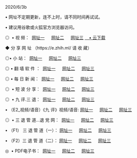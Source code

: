 <p>2020/6/3b
<p>• 网址不定期更新，连不上时，请不同时间再试试。
<p>• 建议用谷歌或火狐官方浏览器访问。
<p>◎  • 视 频： 
<a href="http://hip.aud.bar/" target="_blank">网址一</a> 　 
<a href="http://htx.aud.bar/" target="_blank">网址二</a> 　 
<a href="http://hqi.aud.bar/b.html" target="_blank">网址三</a>
<a href="https://yadi.sk/d/d0sUeAOpal3njw" target="_blank">　• 云下载 </a></p>
<p>◆ 分 享 网 址 （https://e.zhih.ml/ 请 收 藏） </p>

<p>◎•  小 站：  
<a href="http://hip.aud.bar/f.html" target="_blank">网址一</a> 　 
<a href="http://htx.aud.bar/h.html" target="_blank">网址二</a> 　 
<a href="http://hqi.aud.bar/k/" target="_blank">网址三</a></p><p>

<p>◎  • 翻 墙 软 件 ：  
<a href="http://hip.aud.bar/ff/" target="_blank">网址一</a> 　 
<a href="http://htx.aud.bar/s/read/a1_nd.html" target="_blank">网址二</a> 　 
<a href="http://hqi.aud.bar/ff/index.html" target="_blank">网址三</a></p>
<p>◎  • 每 日 新 闻：  
<a href="http://hip.aud.bar/day/" target="_blank">网址一</a> 　 
<a href="http://htx.aud.bar/day/" target="_blank">网址二</a> 　 
<a href="http://hqi.aud.bar/day/index.html" target="_blank">网址三</a></p>
<p>◎   • 短 波 分 享：  
<a href="http://hip.aud.bar/h/" target="_blank">网址一</a> 　 
<a href="http://hqi.aud.bar/h/" target="_blank">网址二</a> 　 
<a href="http://htx.aud.bar/h/index.html" target="_blank">网址三</a></p>
<p>◎   • 九 评.三 退：  
<a href="http://hip.aud.bar/t/" target="_blank">网址一</a> 　 
<a href="http://hqi.aud.bar/v2/index.html" target="_blank">网址二</a> 　 
<a href="http://htx.aud.bar/tt/index.html" target="_blank">网址三</a> 　</p>
<p>  • （E2_视频/语音）《九 评》视频/语音: 
<a href="http://hip.aud.bar/7738.html" target="_blank">网址一</a> 　 
<a href="http://hqi.aud.bar/7614.html" target="_blank">网址二</a> 　 
<a href="http://htx.aud.bar/7633.html" target="_blank">网址三</a></p>
<p>◎   • 三 退 管 道...退 党 网：  
<a href="http://hip.aud.bar/go/td1.html" target="_blank">网址一</a> 　 
<a href="http://hqi.aud.bar/go/td2.html" target="_blank">网址二</a> 　 
<a href="http://htx.aud.bar/go/td3.html" target="_blank">网址三</a></p>
<p>  • （F1） 三 退 管 道（一）： 
<a href="http://hip.aud.bar/dd/" target="_blank">网址一</a> 　 
<a href="http://hqi.aud.bar/s/read/a1_tdx.html" target="_blank">网址二</a> 　 
<a href="http://htx.aud.bar/dd/" target="_blank">网址三</a></p>
<p>  • （F2）三 退 管 道（二）： 
<a href="http://hqi.aud.bar/d/" target="_blank">网址一</a> 　 
<a href="http://hip.aud.bar/d/index.html" target="_blank">网址二</a> 　 
<a href="http://htx.aud.bar/d/" target="_blank">网址三</a></p>
<p>◎   • PDF电子书：  
<a href="http://hip.aud.bar/p/" target="_blank">网址一</a> 　 
<a href="http://htx.aud.bar/p/index.html" target="_blank">网址二</a> 　 
<a href="http://hqi.aud.bar/p/" target="_blank">网址三</a></p>
